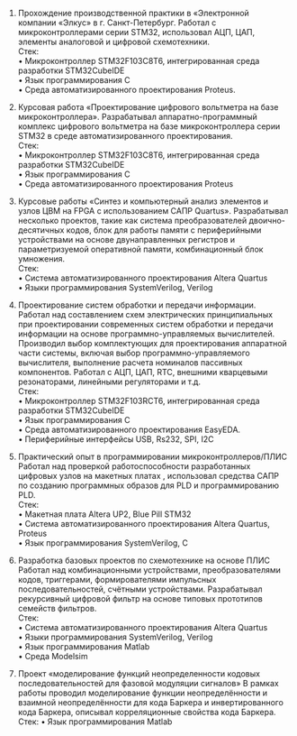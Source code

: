 1. Прохождение производственной практики в «Электронной компании «Элкус» в г. Санкт-Петербург.
Работал с микроконтроллерами серии STM32, использовал АЦП, ЦАП, элементы аналоговой и цифровой схемотехники.  
Стек:  
•	Микроконтроллер STM32F103C8T6, интегрированная среда разработки STM32CubeIDE  
•	Язык программирования С  
•	Cреда автоматизированного проектирования Proteus.

2. Курсовая работа «Проектирование цифрового вольтметра на базе микроконтроллера».
Разрабатывал аппаратно-программный комплекс цифрового вольтметра на базе микроконтроллера серии STM32 в среде автоматизированного проектирования.  
Cтек:  
•	Микроконтроллер STM32F103C8T6, интегрированная среда разработки STM32CubeIDE  
•	Язык программирования С  
•	Cреда автоматизированного проектирования Proteus

3. Курсовые работы «Синтез и компьютерный анализ элементов и узлов ЦВМ на FPGA с использованием САПР Quartus».
Разрабатывал несколько проектов, такие как система преобразователей двоично-десятичных кодов, блок для работы памяти с периферийными устройствами на основе двунаправленных регистров и параметризуемой оперативной памяти, комбинационный блок умножения.  
Стек:  
•	Система автоматизированного проектирования Altera Quartus  
•	Языки программирования SystemVerilog, Verilog

4. Проектирование систем обработки и передачи информации.
Работал над составлением схем электрических принципиальных при проектировании современных систем обработки и передачи информации на основе программно-управляемых вычислителей.  Производил выбор комплектующих для проектирования аппаратной части системы, включая выбор программно-управляемого вычислителя, выполнение расчета номиналов пассивных компонентов. Работал с АЦП, ЦАП, RTC, внешними кварцевыми резонаторами, линейными регуляторами и т.д.  
Стек:  
•	Микроконтроллер STM32F103RCT6, интегрированная среда разработки STM32CubeIDE  
•	Язык программирования C  
•	Cреда автоматизированного проектирования EasyEDA.  
•	Периферийные интерфейсы USB, Rs232, SPI, I2C

5. Практический опыт в программировании микроконтроллеров/ПЛИС
Работал над проверкой работоспособности разработанных цифровых узлов на макетных платах , использовал средства САПР по созданию программных образов для PLD и программированию PLD.  
Стек:  
•	Макетная плата Altera UP2, Blue Pill STM32  
•	Система автоматизированного проектирования Altera Quartus, Proteus  
•	Язык программирования SystemVerilog, C

6. Разработка базовых проектов по схемотехнике на основе ПЛИС
Работал над комбинационными устройствами, преобразователями кодов, триггерами, формирователями импульсных последовательностей, счётными устройствами. Разрабатывал рекурсивный цифровой фильтр на основе типовых прототипов семейств фильтров.  
Стек:  
•	Система автоматизированного проектирования Altera Quartus  
•	Языки программирования SystemVerilog, Verilog  
•	Язык программирования Matlab  
•	Среда Modelsim

7. Проект «моделирование функций неопределенности кодовых последовательностей для фазовой модуляции сигналов»
В рамках работы проводил моделирование функции неопределённости и взаимной неопределённости для кода Баркера и инвертированного кода Баркера, описывал корреляционные свойства кода Баркера.
Стек:
•	Язык программирования Matlab
